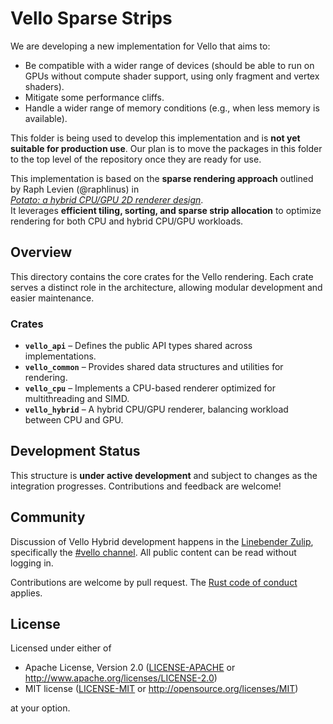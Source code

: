 # Vello Sparse Strips

We are developing a new implementation for Vello that aims to:

- Be compatible with a wider range of devices (should be able to run on GPUs without compute shader support, using only fragment and vertex shaders).
- Mitigate some performance cliffs.
- Handle a wider range of memory conditions (e.g., when less memory is available).

This folder is being used to develop this implementation and is **not yet suitable for production use**. Our plan is to move the packages in this folder to the top level of the repository once they are ready for use.

This implementation is based on the **sparse rendering approach** outlined by Raph Levien (@raphlinus) in  
[*Potato: a hybrid CPU/GPU 2D renderer design*](https://docs.google.com/document/d/1gEqf7ehTzd89Djf_VpkL0B_Fb15e0w5fuv_UzyacAPU/edit).  
It leverages **efficient tiling, sorting, and sparse strip allocation** to optimize rendering for both CPU and hybrid CPU/GPU workloads.

## Overview

This directory contains the core crates for the Vello rendering. Each crate serves a distinct role in the architecture, allowing modular development and easier maintenance.

### Crates

- **`vello_api`** – Defines the public API types shared across implementations.
- **`vello_common`** – Provides shared data structures and utilities for rendering.
- **`vello_cpu`** – Implements a CPU-based renderer optimized for multithreading and SIMD.
- **`vello_hybrid`** – A hybrid CPU/GPU renderer, balancing workload between CPU and GPU.

## Development Status

This structure is **under active development** and subject to changes as the integration progresses. Contributions and feedback are welcome!

## Community

Discussion of Vello Hybrid development happens in the [Linebender Zulip](https://xi.zulipchat.com/), specifically the [#vello channel](https://xi.zulipchat.com/#narrow/channel/197075-vello).
All public content can be read without logging in.

Contributions are welcome by pull request.
The [Rust code of conduct] applies.

## License

Licensed under either of

- Apache License, Version 2.0 ([LICENSE-APACHE](LICENSE-APACHE) or <http://www.apache.org/licenses/LICENSE-2.0>)
- MIT license ([LICENSE-MIT](LICENSE-MIT) or <http://opensource.org/licenses/MIT>)

at your option.

[Rust code of conduct]: https://www.rust-lang.org/policies/code-of-conduct
